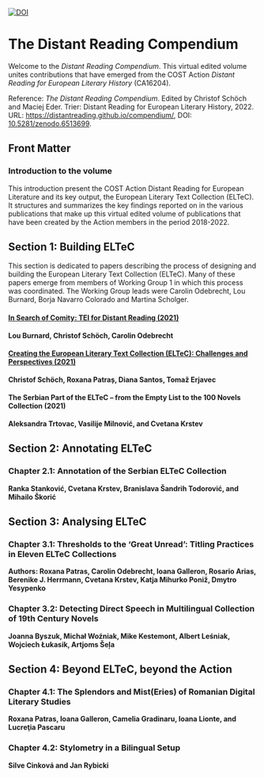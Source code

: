 [![DOI](https://zenodo.org/badge/488133298.svg)](https://zenodo.org/badge/latestdoi/488133298)

# The Distant Reading Compendium 

Welcome to the _Distant Reading Compendium_. This virtual edited volume unites contributions that have emerged from the COST Action _Distant Reading for European Literary History_ (CA16204). 

Reference: _The Distant Reading Compendium_. Edited by Christof Schöch and Maciej Eder. Trier: Distant Reading for European Literary History, 2022. URL: https://distantreading.github.io/compendium/, DOI: [10.5281/zenodo.6513699](https://doi.org/10.5281/zenodo.6513699). 

## Front Matter

### Introduction to the volume

This introduction present the COST Action Distant Reading for European Literature and its key output, the European Literary Text Collection (ELTeC). It structures and summarizes the key findings reported on in the various publications that make up this virtual edited volume of publications that have been created by the Action members in the period 2018-2022.

## Section 1: Building ELTeC

This section is dedicated to papers describing the process of designing and building the European Literary Text Collection (ELTeC). Many of these papers emerge from members of Working Group 1 in which this process was coordinated. The Working Group leads were Carolin Odebrecht, Lou Burnard, Borja Navarro Colorado and Martina Scholger. 

#### [In Search of Comity: TEI for Distant Reading (2021)](/p/comity.md)
**Lou Burnard, Christof Schöch, Carolin Odebrecht**

#### [Creating the European Literary Text Collection (ELTeC): Challenges and Perspectives (2021)](/p/creating.md)
**Christof Schöch, Roxana Patraș, Diana Santos, Tomaž Erjavec**

#### The Serbian Part of the ELTeC – from the Empty List to the 100 Novels Collection (2021)
**Aleksandra Trtovac, Vasilije Milnović, and Cvetana Krstev**

## Section 2: Annotating ELTeC

### Chapter 2.1: Annotation of the Serbian ELTeC Collection
**Ranka Stanković, Cvetana Krstev, Branislava Šandrih Todorović, and Mihailo Škorić**

## Section 3: Analysing ELTeC

### Chapter 3.1: Thresholds to the ‘Great Unread’: Titling Practices in Eleven ELTeC Collections
**Authors: Roxana Patras, Carolin Odebrecht, Ioana Galleron, Rosario Arias, Berenike J. Herrmann, Cvetana Krstev, Katja Mihurko Poniž, Dmytro Yesypenko**

### Chapter 3.2: Detecting Direct Speech in Multilingual Collection of 19th Century Novels
**Joanna Byszuk, Michał Woźniak, Mike Kestemont, Albert Leśniak, Wojciech Łukasik, Artjoms Šeļa**

## Section 4: Beyond ELTeC, beyond the Action

### Chapter 4.1: The Splendors and Mist(Eries) of Romanian Digital Literary Studies
**Roxana Patras, Ioana Galleron, Camelia Gradinaru, Ioana Lionte, and Lucreţia Pascaru**

### Chapter 4.2: Stylometry in a Bilingual Setup
**Silve Cinková and Jan Rybicki**


<span class='Z3988' title='url_ver=Z39.88-2004&amp;ctx_ver=Z39.88-2004&amp;rfr_id=info%3Asid%2Fzotero.org%3A2&amp;rft_id=urn%3Aisbn%3Ahttps%3A%2F%2Fdoi.org%2F10.5281%2Fzenodo.6513699&amp;rft_val_fmt=info%3Aofi%2Ffmt%3Akev%3Amtx%3Abook&amp;rft.genre=book&amp;rft.btitle=The%20Distant%20Reading%20Compendium&amp;rft.place=Trier&amp;rft.publisher=Distant%20Reading%20for%20European%20Literary%20History&amp;rft.aufirst=Christof&amp;rft.aulast=Sch%C3%B6ch&amp;rft.au=Christof%20Sch%C3%B6ch&amp;rft.au=Maciej%20Eder&amp;rft.date=2022&amp;rft.isbn=https%3A%2F%2Fdoi.org%2F10.5281%2Fzenodo.6513699'></span>